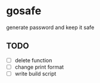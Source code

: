 # gosafe
generate password and keep it safe


## TODO
- [ ] delete function
- [ ] change print format
- [ ] write build script
